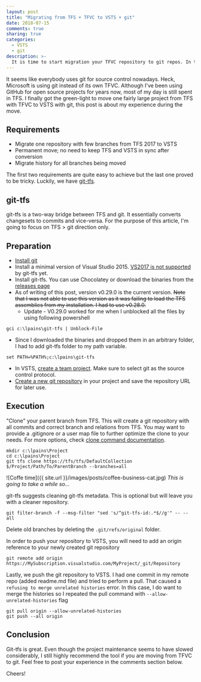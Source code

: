 ```yaml
---
layout: post
title: "Migrating from TFS + TFVC to VSTS + git"
date: 2018-07-15
comments: true
sharing: true
categories: 
  - VSTS
  - git
description: >-
  It is time to start migration your TFVC repository to git repos. In this post, I will show how to do just that using git-tfs.
---
```


It seems like everybody uses git for source control nowadays. Heck, Microsoft is using git instead of its own TFVC. Although I've been using GitHub for open source projects for years now, most of my day is still spent in TFS. I finally got the green-light to move one fairly large project from TFS with TFVC to VSTS with git, this post is about my experience during the move.

## Requirements
* Migrate one repository with few branches from TFS 2017 to VSTS
* Permanent move; no need to keep TFS and VSTS in sync after conversion
* Migrate history for all branches being moved

The first two requirements are quite easy to achieve but the last one proved to be tricky. Luckily, we have [git-tfs](https://github.com/git-tfs/git-tfs/).

## git-tfs
git-tfs is a two-way bridge between TFS and git. It essentially converts changesets to commits and vice-versa. For the purpose of this article, I'm going to focus on TFS > git direction only.

## Preparation
* [Install git](https://git-scm.com/downloads)
* Install a minimal version of Visual Studio 2015. [VS2017 is not supported](https://github.com/git-tfs/git-tfs/issues/1054) by git-tfs yet.
* Install git-tfs. You can use Chocolatey or download the binaries from the [releases page](https://github.com/git-tfs/git-tfs/releases)
* As of writing of this post, version v0.29.0 is the current version. ~~Note that I was not able to use this version as it was failing to load the TFS assemblies from my installation. I had to use v0.28.0.~~
  * Update - V0.29.0 worked for me when I unblocked all the files by using following powershell
```
gci c:\lpains\git-tfs | Unblock-File
```
* Since I downloaded the binaries and dropped them in an arbitrary folder, I had to add git-tfs folder to my path variable.

```
set PATH=%PATH%;c:\lpains\git-tfs
```

* In VSTS, [create a team project](https://docs.microsoft.com/en-us/vsts/organizations/accounts/create-team-project?view=vsts). Make sure to select git as the source control protocol.
* [Create a new git repository](https://docs.microsoft.com/en-us/vsts/git/create-new-repo?view=vsts) in your project and save the repository URL for later use.

## Execution

"Clone" your parent branch from TFS. This will create a git repository with all commits and correct branch and relations from TFS. You may want to provide a .gitignore or a user map file to further optimize the clone to your needs. For more options, check [clone command documentation](https://github.com/git-tfs/git-tfs/blob/master/doc/commands/clone.md).

```
mkdir c:\lpains\Project
cd c:\lpains\Project
git tfs clone https://tfs/tfs/DefaultCollection $/Project/Path/To/ParentBranch --branches=all
```

![Coffe time]({{ site.url }}/images/posts/coffee-business-cat.jpg)
*This is going to take a while so...*

git-tfs suggests cleaning git-tfs metadata. This is optional but will leave you with a cleaner repository.

```
git filter-branch -f --msg-filter "sed 's/^git-tfs-id:.*$//g'" -- --all
```

Delete old branches by deleting the `.git/refs/original` folder.

In order to push your repository to VSTS, you will need to add an origin reference to your newly created git repository

```
git remote add origin https://MySubscription.visualstudio.com/MyProject/_git/Repository
```

Lastly, we push the git repository to VSTS. I had one commit in my remote repo (added readme.md file) and tried to perform a pull. That caused a `refusing to merge unrelated histories` error. In this case, I do want to merge the histories so I repeated the pull command with `--allow-unrelated-histories` flag

```
git pull origin --allow-unrelated-histories
git push --all origin
```

## Conclusion
Git-tfs is great. Even though the project maintenance seems to have slowed considerably, I still highly recommend the tool if you are moving from TFVC to git. Feel free to post your experience in the comments section below.

Cheers!